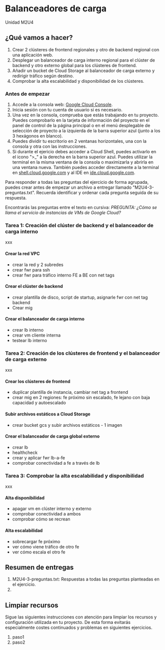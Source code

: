 # Balanceadores de carga
Unidad M2U4

## ¿Qué vamos a hacer?
1. Crear 2 clústeres de frontend regionales y otro de backend regional con una aplicación web.
1. Desplegar un balanceador de carga interno regional para el clúster de backend y otro externo global para los clústeres de frontend.
1. Añadir un bucket de Cloud Storage al balanceador de carga externo y redirigir tráfico según destino.
1. Comprobar la alta escalabilidad y disponibilidad de los clústeres.

### Antes de empezar
1. Accede a la consola web: [Google Cloud Console](https://console.cloud.google.com).
1. Inicia sesión con tu cuenta de usuario si es necesario.
1. Una vez en la consola, comprueba que estás trabajando en tu proyecto. Puedes comprobarlo en la tarjeta de información del proyecto en el panel de control de la página principal o en el menú desplegable de selección de proyecto a la izquierda de la barra superior azul (junto a los 3 hexágonos en blanco).
1. Puedes dividir tu escritorio en 2 ventanas horizontales, una con la consola y otra con las instrucciones.
1. Si durante el ejericio debes acceder a Cloud Shell, puedes activarlo en el icono ">_" a la derecha en la barra superior azul. Puedes utilizar la terminal en la misma ventana de la consola o maximizarla y abrirla en una ventana nueva. También puedes acceder directamente a la terminal en [shell.cloud.google.com](https://shell.cloud.google.com) y al IDE en [ide.cloud.google.com](https://ide.cloud.google.com/).

Para responder a todas las preguntas del ejercicio de forma agrupada, puedes crear antes de empezar un archivo a entregar llamado "M2U4-3-preguntas.txt". Recuerda identificar y ordenar cada pregunta seguida de su respuesta.

Encontrarás las preguntas entre el texto en cursiva: *PREGUNTA: ¿Cómo se llama el servicio de instancias de VMs de Google Cloud?*

### Tarea 1: Creación del clúster de backend y el balanceador de carga interno
xxx

#### Crear la red VPC
- crear la red y 2 subredes
- crear fwr para ssh
- crear fwr para tráfico interno FE a BE con net tags

#### Crear el clúster de backend
- crear plantilla de disco, script de startup, asignarle fwr con net tag backend
- Crear mig

#### Crear el balanceador de carga interno
- crear lb interno
- crear vm cliente interna
- testear lb interno

### Tarea 2: Creación de los clústeres de frontend y el balanceador de carga externo
xxx

#### Crear los clústeres de frontend
- duplicar plantilla de instancia, cambiar net tag a frontend
- crear mig en 2 regiones: fe próximo sin escalado, fe lejano con baja capacidad y autoescalado

#### Subir archivos estáticos a Cloud Storage
- crear bucket gcs y subir archivos estáticos - 1 imagen

#### Crear el balanceador de carga global externo
- crear lb
- healthcheck
- crear y aplicar fwr lb-a-fe
- comprobar conectividad a fe a través de lb

### Tarea 3: Comprobar la alta escalabilidad y disponibilidad
xxx

#### Alta disponibilidad
- apagar vm en clúster interno y externo
- comprobar conectividad a ambos
- comprobar cómo se recrean

#### Alta escalabilidad
- sobrecargar fe próximo
- ver cómo viene tráfico de otro fe
- ver cómo escala el otro fe

## Resumen de entregas
1. M2U4-3-preguntas.txt: Respuestas a todas las preguntas planteadas en el ejercicio.
1. [nombre de archivo]: descripción

## Limpiar recursos
Sigue las siguientes instrucciones con atención para limpiar los recursos y configuración utilizada en tu proyecto. De esta forma evitarás especialmente costes continuados y problemas en siguientes ejercicios.

1. paso1
1. paso2

